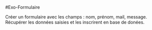 #Exo-Formulaire

Créer un formulaire avec les champs : nom, prénom, mail, message.
Récupérer les données saisies et les inscrirent en base de donées. 